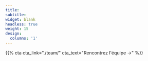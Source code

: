 ```yaml
---
title:
subtitle:
widget: blank
headless: true
weight: 15
design:
  columns: '1'
---
```


{{% cta cta_link="./team/" cta_text="Rencontrez l'équipe →" %}}
